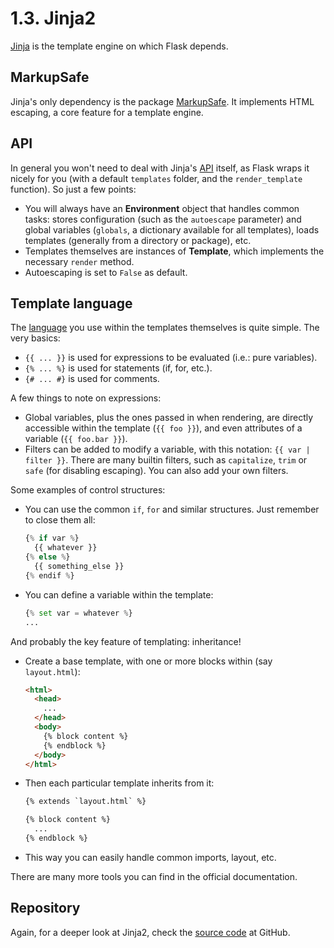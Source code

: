 1.3. Jinja2
===========

[Jinja](http://jinja.pocoo.org/)
is the template engine on which Flask depends.

MarkupSafe
----------

Jinja's only dependency is the package
[MarkupSafe](https://pypi.python.org/pypi/MarkupSafe).
It implements HTML escaping, a core feature for a template engine.

API
---

In general you won't need to deal with Jinja's
[API](http://jinja.pocoo.org/docs/dev/api/) itself,
as Flask wraps it nicely for you
(with a default `templates` folder, and the `render_template` function).
So just a few points:

* You will always have an **Environment** object that handles common tasks:
  stores configuration (such as the `autoescape` parameter) and
  global variables (`globals`, a dictionary available for all templates),
  loads templates (generally from a directory or package), etc.
* Templates themselves are instances of **Template**, which implements
  the necessary `render` method.
* Autoescaping is set to `False` as default.

Template language
-----------------

The [language](http://jinja.pocoo.org/docs/dev/templates/)
you use within the templates themselves is quite simple.
The very basics:

* `{{ ... }}` is used for expressions to be evaluated (i.e.: pure variables).
* `{% ... %}` is used for statements (if, for, etc.).
* `{# ... #}` is used for comments.

A few things to note on expressions:

* Global variables, plus the ones passed in when rendering,
  are directly accessible within the template (`{{ foo }}`),
  and even attributes of a variable (`{{ foo.bar }}`).
* Filters can be added to modify a variable, with this notation:
  `{{ var | filter }}`.
  There are many builtin filters, such as `capitalize`, `trim` or
  `safe` (for disabling escaping).
  You can also add your own filters.

Some examples of control structures:

* You can use the common `if`, `for` and similar structures.
  Just remember to close them all:

  ```python
  {% if var %}
    {{ whatever }}
  {% else %}
    {{ something_else }}
  {% endif %}
  ```
* You can define a variable within the template:

  ```python
  {% set var = whatever %}
  ...
  ```

And probably the key feature of templating: inheritance!

* Create a base template, with one or more blocks within (say `layout.html`):

  ```html
  <html>
    <head>
      ...
    </head>
    <body>
      {% block content %}
      {% endblock %}
    </body>
  </html>
  ```

* Then each particular template inherits from it:

  ```html
  {% extends `layout.html` %}

  {% block content %}
    ...
  {% endblock %}
  ```

* This way you can easily handle common imports, layout, etc.

There are many more tools you can find in the official documentation.

Repository
----------

Again, for a deeper look at Jinja2, check the
[source code](https://github.com/mitsuhiko/jinja2)
at GitHub.
